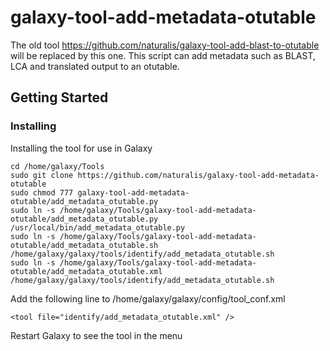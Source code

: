 # galaxy-tool-add-metadata-otutable
The old tool https://github.com/naturalis/galaxy-tool-add-blast-to-otutable will be replaced by this one. This script can add metadata such as BLAST, LCA and translated output to an otutable.

## Getting Started
### Installing
Installing the tool for use in Galaxy
```
cd /home/galaxy/Tools
sudo git clone https://github.com/naturalis/galaxy-tool-add-metadata-otutable
sudo chmod 777 galaxy-tool-add-metadata-otutable/add_metadata_otutable.py
sudo ln -s /home/galaxy/Tools/galaxy-tool-add-metadata-otutable/add_metadata_otutable.py /usr/local/bin/add_metadata_otutable.py
sudo ln -s /home/galaxy/Tools/galaxy-tool-add-metadata-otutable/add_metadata_otutable.sh /home/galaxy/galaxy/tools/identify/add_metadata_otutable.sh
sudo ln -s /home/galaxy/Tools/galaxy-tool-add-metadata-otutable/add_metadata_otutable.xml /home/galaxy/galaxy/tools/identify/add_metadata_otutable.sh
```
Add the following line to /home/galaxy/galaxy/config/tool_conf.xml
```
<tool file="identify/add_metadata_otutable.xml" />
```
Restart Galaxy to see the tool in the menu
